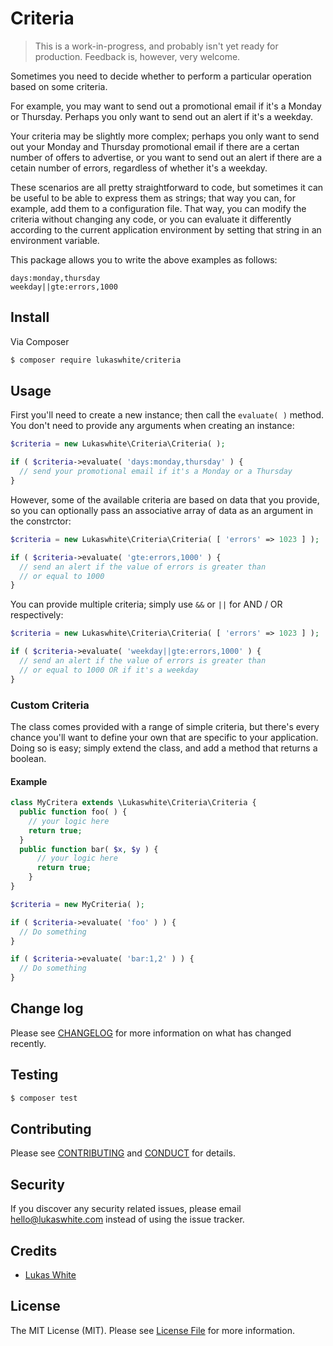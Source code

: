 # Criteria

> This is a work-in-progress, and probably isn't yet ready for production. Feedback is, however, very welcome.

<!--
[![Latest Version on Packagist][ico-version]][link-packagist]
[![Software License][ico-license]](LICENSE.md)
[![Build Status][ico-travis]][link-travis]
[![Coverage Status][ico-scrutinizer]][link-scrutinizer]
[![Quality Score][ico-code-quality]][link-code-quality]
[![Total Downloads][ico-downloads]][link-downloads]
-->

Sometimes you need to decide whether to perform a particular operation based on some criteria.

For example, you may want to send out a promotional email if it's a Monday or Thursday. Perhaps you only want to send out an alert if it's a weekday.

Your criteria may be slightly more complex; perhaps you only want to send out your Monday and Thursday promotional email if there are a certan number of offers to advertise, or you want to send out an alert if there are a cetain number of errors, regardless of whether it's a weekday.

These scenarios are all pretty straightforward to code, but sometimes it can be useful to be able to express them as strings; that way you can, for example, add them to a configuration file. That way, you can modify the criteria without changing any code, or you can evaluate it differently according to the current application environment by setting that string in an environment variable.

This package allows you to write the above examples as follows:
 
```
days:monday,thursday
weekday||gte:errors,1000
```

## Install

Via Composer

``` bash
$ composer require lukaswhite/criteria
```

## Usage

First you'll need to create a new instance; then call the `evaluate( )` method. You don't need to provide any arguments when creating an instance:

```php
$criteria = new Lukaswhite\Criteria\Criteria( );

if ( $criteria->evaluate( 'days:monday,thursday' ) {
  // send your promotional email if it's a Monday or a Thursday
}
```

However, some of the available criteria are based on data that you provide, so you can optionally pass an associative array of data as an argument in the constrctor: 


```php
$criteria = new Lukaswhite\Criteria\Criteria( [ 'errors' => 1023 ] );

if ( $criteria->evaluate( 'gte:errors,1000' ) {
  // send an alert if the value of errors is greater than 
  // or equal to 1000
}
```

You can provide multiple criteria; simply use `&&` or `||` for AND / OR respectively:

```php
$criteria = new Lukaswhite\Criteria\Criteria( [ 'errors' => 1023 ] );

if ( $criteria->evaluate( 'weekday||gte:errors,1000' ) {
  // send an alert if the value of errors is greater than 
  // or equal to 1000 OR if it's a weekday
}
```

### Custom Criteria

The class comes provided with a range of simple criteria, but there's every chance you'll want to define your own that are specific to your application. Doing so is easy; simply extend the class, and add a method that returns a boolean.

#### Example

```php
class MyCritera extends \Lukaswhite\Criteria\Criteria {
  public function foo( ) {
    // your logic here
    return true;
  }
  public function bar( $x, $y ) {
      // your logic here
      return true;
    }
}

$criteria = new MyCriteria( );

if ( $criteria->evaluate( 'foo' ) ) {
  // Do something
}

if ( $criteria->evaluate( 'bar:1,2' ) ) {
  // Do something
}
```


## Change log

Please see [CHANGELOG](CHANGELOG.md) for more information on what has changed recently.

## Testing

``` bash
$ composer test
```

## Contributing

Please see [CONTRIBUTING](CONTRIBUTING.md) and [CONDUCT](CONDUCT.md) for details.

## Security

If you discover any security related issues, please email hello@lukaswhite.com instead of using the issue tracker.

## Credits

- [Lukas White][link-author]

## License

The MIT License (MIT). Please see [License File](LICENSE.md) for more information.

[ico-version]: https://img.shields.io/packagist/v/lukaswhite/criteria.svg?style=flat-square
[ico-license]: https://img.shields.io/badge/license-MIT-brightgreen.svg?style=flat-square
[ico-travis]: https://img.shields.io/travis/lukaswhite/criteria/master.svg?style=flat-square
[ico-scrutinizer]: https://img.shields.io/scrutinizer/coverage/g/lukaswhite/criteria.svg?style=flat-square
[ico-code-quality]: https://img.shields.io/scrutinizer/g/lukaswhite/criteria.svg?style=flat-square
[ico-downloads]: https://img.shields.io/packagist/dt/lukaswhite/criteria.svg?style=flat-square

[link-packagist]: https://packagist.org/packages/lukaswhite/criteria
[link-travis]: https://travis-ci.org/lukaswhite/criteria
[link-scrutinizer]: https://scrutinizer-ci.com/g/lukaswhite/criteria/code-structure
[link-code-quality]: https://scrutinizer-ci.com/g/lukaswhite/criteria
[link-downloads]: https://packagist.org/packages/lukaswhite/criteria
[link-author]: https://github.com/lukaswhite
